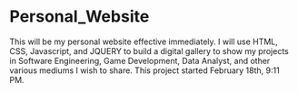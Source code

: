 # Personal_Website
This will be my personal website effective immediately. I will use HTML, CSS, Javascript, and JQUERY to build a digital gallery to show my projects in Software Engineering, Game Development, Data Analyst, and other various mediums I wish to share. This project started February 18th, 9:11 PM.
